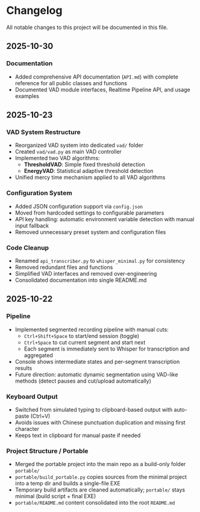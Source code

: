 # Changelog

All notable changes to this project will be documented in this file.

## 2025-10-30

### Documentation
- Added comprehensive API documentation (`API.md`) with complete reference for all public classes and functions
- Documented VAD module interfaces, Realtime Pipeline API, and usage examples

## 2025-10-23

### VAD System Restructure
- Reorganized VAD system into dedicated `vad/` folder
- Created `vad/vad.py` as main VAD controller
- Implemented two VAD algorithms:
  - **ThresholdVAD**: Simple fixed threshold detection
  - **EnergyVAD**: Statistical adaptive threshold detection
- Unified mercy time mechanism applied to all VAD algorithms

### Configuration System
- Added JSON configuration support via `config.json`
- Moved from hardcoded settings to configurable parameters
- API key handling: automatic environment variable detection with manual input fallback
- Removed unnecessary preset system and configuration files

### Code Cleanup
- Renamed `api_transcriber.py` to `whisper_minimal.py` for consistency
- Removed redundant files and functions
- Simplified VAD interfaces and removed over-engineering
- Consolidated documentation into single README.md

## 2025-10-22

### Pipeline
- Implemented segmented recording pipeline with manual cuts:
  - `Ctrl+Shift+Space` to start/end session (toggle)
  - `Ctrl+Space` to cut current segment and start next
  - Each segment is immediately sent to Whisper for transcription and aggregated
- Console shows intermediate states and per-segment transcription results
- Future direction: automatic dynamic segmentation using VAD-like methods (detect pauses and cut/upload automatically)

### Keyboard Output
- Switched from simulated typing to clipboard-based output with auto-paste (Ctrl+V)
- Avoids issues with Chinese punctuation duplication and missing first character
- Keeps text in clipboard for manual paste if needed

### Project Structure / Portable
- Merged the portable project into the main repo as a build-only folder `portable/`
- `portable/build_portable.py` copies sources from the minimal project into a temp dir and builds a single-file EXE
- Temporary build artifacts are cleaned automatically; `portable/` stays minimal (build script + final EXE)
- `portable/README.md` content consolidated into the root `README.md`

